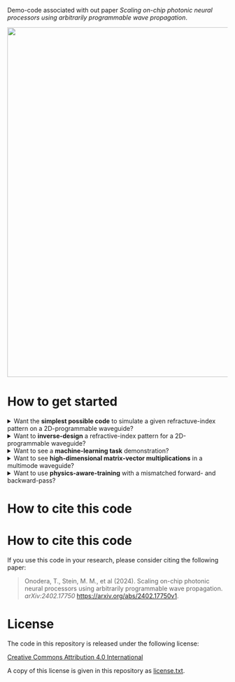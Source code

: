 Demo-code associated with out paper *Scaling on-chip photonic neural processors using arbitrarily programmable wave propagation*.
<p align="center">
<img src="https://github.com/user-attachments/assets/5a1bd570-0beb-4959-837f-6a1d0b965d23" width="800">
</p>

# How to get started

<details>
<summary>Want the <b>simplest possible code</b> to simulate a given refractuve-index pattern on a 2D-programmable waveguide?</summary>
  
  > Notebook 1 contains code that manually sets up the refractive-index distribution of a Y-splitter and simulates beam propagation through it.
</details>

<details>
<summary>Want to <b>inverse-design</b> a refractive-index pattern for a 2D-programmable waveguide?</summary>
  
  > Notebook 2 contains a minimal inverse-design example that automatically calculates a refractive-index distribution for a mode converter from Gaussian beams to Hermite-Gauss modes.
</details>

<details>
<summary>Want to see a <b>machine-learning task</b> demonstration?</summary>
  
  > Notebook 3 walks through MNIST classification with a 2D-programmable waveguide.
</details>

<details>
<summary>Want to see <b>high-dimensional matrix-vector multiplications</b> in a multimode waveguide?</summary>
  
  > Notebook 4 introduces an additional step-index multimode waveguide as a background refractive index and shows mode conversion in the waveguide with a manually defined refractive-index distribution. Notebook 5 calculates a refractive-index distribution that, embedded in a multimode waveguide, performs a desired 100x100-dimensional unitary transformation.
</details>

<details>
<summary>Want to use <b>physics-aware-training</b> with a mismatched forward- and backward-pass?</summary>
  
  > Notebook 6 contains a minimal inverse-design example with a mismatched forward- and backward-pass, similar to what we used in the optical experiments with the 2D-programmable waveguide.
</details>


<!--
Want the **simplest possible code** to simulate a given refractuve-index pattern on a 2D-programmable waveguide? 
> Notebook 1 contains code that manually sets up the refractive-index distribution of a Y-splitter and simulates beam propagation through it.

Want to **inverse-design** a refractive-index pattern for a 2D-programmable waveguide? 
> Notebook 2 contains a minimal inverse-design example that automatically calculates a refractive-index distribution for a mode converter from Gaussian beams to Hermite-Gauss modes.


Want to see a **machine-learning task** demonstration? 
> Notebook 3 walks through MNIST classification with a 2D-programmable waveguide.


Want to see **high-dimensional matrix-vector multiplications** in a multimode waveguide?
> Notebook 4 introduces an additional step-index multimode waveguide as a background refractive index and shows mode conversion in the waveguide with a manually defined refractive-index distribution. Notebook 5 calculates a refractive-index distribution that, embedded in a multimode waveguide, performs a desired 100x100-dimensional unitary transformation.


Want to use **physics-aware-training** with a mismatched forward- and backward-pass?
> Notebook 6 contains a minimal inverse-design example with a mismatched forward- and backward-pass, similar to what we used in the optical experiments with the 2D-programmable waveguide.
-->

# How to cite this code

<!--
## Notebook 1--Simulating a simple Y-splitter

This notebook contains code that manually sets up a refractive-index distribution of a Y-splitter and simulates beam propagation through it.
<img src="https://github.com/user-attachments/assets/2fcf1d2f-ea93-4618-ad84-63733a553a79" width="600">

## Notebook 2--Minimal example of inverse-design
This notebook contains a minimal inverse-design example that automatically calculates a refractive-index distribution for a mode converter from Gaussian beams to Hermite-Gauss modes.

## Notebook 3--MNIST classification
This notebook calculates a refractive-index distribution for MNIST classification with a 2D-programmable waveguide.
<img src="https://github.com/user-attachments/assets/5a1bd570-0beb-4959-837f-6a1d0b965d23" width="900">

## Notebook 4--Mode conversion in a multimode waveguide
This notebook introduces an additional step-index multimode waveguide as a background refractive index and shows mode conversion in the waveguide with a manually defined refractive-index distribution.

## Notebook 5--Matrix-vector-multiplication in a multimode waveguide
This notebook calculates a refractive-index distribution that, embedded in a multimode waveguide, performs a desired 100x100-dimensional unitary transformation.
<img width="700" alt="MVM" src="https://github.com/user-attachments/assets/32735e82-eb4f-470c-8c75-efa1e1427744" />

## Notebook 6--Minimal example of mismatched forward-backward pass
This notebook contains a minimal inverse-design example with a mismatched forward- and backward-pass, similar to what we used in the optical experiments with the 2D-programmable waveguide.

## What happens under the hood?
<img width="700" alt="code_overview" src="https://github.com/user-attachments/assets/6b984905-5796-46fd-ba28-911f998324ac" />
-->

# How to cite this code

If you use this code in your research, please consider citing the following paper:

> Onodera, T., Stein, M. M., et al (2024). Scaling on-chip photonic neural processors using arbitrarily programmable wave propagation. *arXiv:2402.17750* https://arxiv.org/abs/2402.17750v1.

# License

The code in this repository is released under the following license:

[Creative Commons Attribution 4.0 International](https://creativecommons.org/licenses/by/4.0/)

A copy of this license is given in this repository as [license.txt](https://github.com/ms3452/2D-waveguide-demo-code/blob/main/license.txt).
